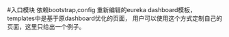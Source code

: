 #入口模块
依赖bootstrap,config
重新编辑的eureka dashboard模板，templates中是基于原dashboard优化的页面，
用户可以使用这个方式定制自己的页面，这里只给出一个例子。


